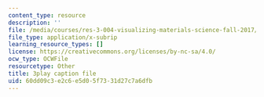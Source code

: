 ```yaml
---
content_type: resource
description: ''
file: /media/courses/res-3-004-visualizing-materials-science-fall-2017/60dd09c3e2c6e5d05f7331d27c7a6dfb_aOiW2XRxEcY.srt
file_type: application/x-subrip
learning_resource_types: []
license: https://creativecommons.org/licenses/by-nc-sa/4.0/
ocw_type: OCWFile
resourcetype: Other
title: 3play caption file
uid: 60dd09c3-e2c6-e5d0-5f73-31d27c7a6dfb
---
```

